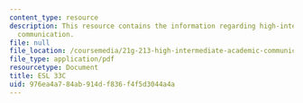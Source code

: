 ```yaml
---
content_type: resource
description: This resource contains the information regarding high-intermediate academic
  communication.
file: null
file_location: /coursemedia/21g-213-high-intermediate-academic-communication-spring-2004/976ea4a784ab914df836f4f5d3044a4a_MIT21G_213S04_parallelism.pdf
file_type: application/pdf
resourcetype: Document
title: ESL 33C
uid: 976ea4a7-84ab-914d-f836-f4f5d3044a4a
---
```

